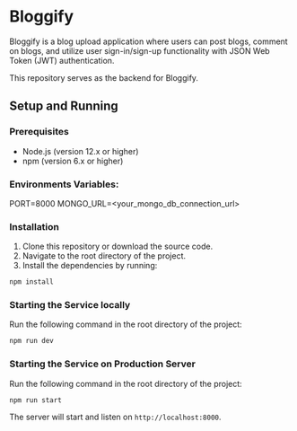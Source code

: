 # Bloggify

Bloggify is a blog upload application where users can post blogs, comment on blogs, and utilize user sign-in/sign-up functionality with JSON Web Token (JWT) authentication.

This repository serves as the backend for Bloggify.

## Setup and Running

### Prerequisites

- Node.js (version 12.x or higher)
- npm (version 6.x or higher)

### Environments Variables:

PORT=8000
MONGO_URL=<your_mongo_db_connection_url>

### Installation

1. Clone this repository or download the source code.
2. Navigate to the root directory of the project.
3. Install the dependencies by running:

```bash
npm install
```

### Starting the Service locally

Run the following command in the root directory of the project:

```bash
npm run dev
```

### Starting the Service on Production Server

Run the following command in the root directory of the project:

```bash
npm run start
```

The server will start and listen on `http://localhost:8000`.
